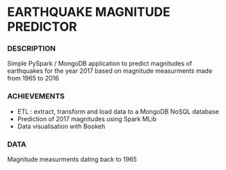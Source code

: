 # EARTHQUAKE MAGNITUDE PREDICTOR



### DESCRIPTION

Simple PySpark / MongoDB application to predict magnitudes of earthquakes for the year 2017 based on magnitude measurments made from 1965 to 2016

### ACHIEVEMENTS

* ETL : extract, transform and load data to a MongoDB NoSQL database
* Prediction of 2017 magnitudes using Spark MLib
* Data visualisation with Bookeh

### DATA

Magnitude measurments dating back to 1965